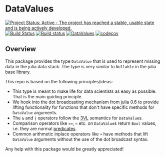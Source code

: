 # DataValues

[![Project Status: Active - The project has reached a stable, usable state and is being actively developed.](http://www.repostatus.org/badges/latest/active.svg)](http://www.repostatus.org/#active)
[![Build Status](https://travis-ci.org/davidanthoff/DataValues.jl.svg?branch=master)](https://travis-ci.org/davidanthoff/DataValues.jl)
[![Build status](https://ci.appveyor.com/api/projects/status/v56tyamg56dqy79t/branch/master?svg=true)](https://ci.appveyor.com/project/davidanthoff/DataValues-jl/branch/master)
[![DataValues](http://pkg.julialang.org/badges/DataValues_0.6.svg)](http://pkg.julialang.org/?pkg=DataValues)
[![codecov](https://codecov.io/gh/davidanthoff/DataValues.jl/branch/master/graph/badge.svg)](https://codecov.io/gh/davidanthoff/DataValues.jl)

## Overview

This package provides the type ``DataValue`` that is used to represent
missing data in the julia data stack. The type is very similar to
``Nullable`` in the julia base library.

This repo is based on the following principles/ideas:

- This type is meant to make life for data scientists as easy as possible.
That is the main guiding principle.
- We hook into the dot broadcasting mechanism from julia 0.6 to provide
lifting functionality for functions that don't have specific methods
for ``DataValue`` arguments.
- The ``&`` and ``|`` operators follow the [3VL](https://en.wikipedia.org/wiki/Three-valued_logic)
semantics for ``DataValue``s.
- Comparison operators like ``==``, ``<`` etc. on ``DataValue``s return
``Bool`` values, i.e. they are normal [predicates](https://en.wikipedia.org/wiki/Predicate_(mathematical_logic)).
- Common arithmetic inplace operators like ``+`` have methods that lift
``DataValue`` arguments without the use of the dot broadcast syntax.

Any help with this package would be greatly appreciated!
